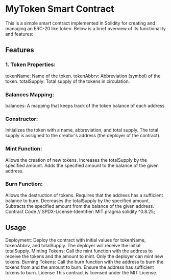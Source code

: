 # MyToken Smart Contract
This is a simple smart contract implemented in Solidity for creating and managing an ERC-20 like token. Below is a brief overview of its functionality and features:

## Features
### 1. Token Properties:

tokenName: Name of the token.
tokenAbbrv: Abbreviation (symbol) of the token.
totalSupply: Total supply of the tokens in circulation.
### Balances Mapping:

balances: A mapping that keeps track of the token balance of each address.
### Constructor:

Initializes the token with a name, abbreviation, and total supply.
The total supply is assigned to the creator's address (the deployer of the contract).
### Mint Function:

Allows the creation of new tokens.
Increases the totalSupply by the specified amount.
Adds the specified amount to the balance of the given address.
### Burn Function:

Allows the destruction of tokens.
Requires that the address has a sufficient balance to burn.
Decreases the totalSupply by the specified amount.
Subtracts the specified amount from the balance of the given address.
Contract Code
// SPDX-License-Identifier: MIT
pragma solidity ^0.8.25;

## Usage
Deployment: 
Deploy the contract with initial values for tokenName, tokenAbbrv, and totalSupply. The deployer will receive the initial totalSupply.
Minting Tokens: Call the mint function with the address to receive the tokens and the amount to mint. Only the deployer can mint new tokens.
Burning Tokens: Call the burn function with the address to burn the tokens from and the amount to burn. Ensure the address has sufficient tokens to burn.
License
This contract is licensed under the MIT License.